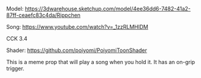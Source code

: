Model: https://3dwarehouse.sketchup.com/model/4ee36dd6-7482-41a2-87ff-ceaefc83c4da/Rippchen

Song: https://www.youtube.com/watch?v=_1zzRLMHlDM

CCK 3.4 

Shader: https://github.com/poiyomi/PoiyomiToonShader

This is a meme prop that will play a song when you hold it. It has an on-grip trigger. 